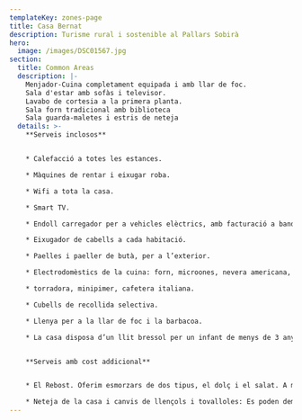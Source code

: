 ```yaml
---
templateKey: zones-page
title: Casa Bernat
description: Turisme rural i sostenible al Pallars Sobirà
hero:
  image: /images/DSC01567.jpg
section:
  title: Common Areas
  description: |-
    Menjador-Cuina completament equipada i amb llar de foc.
    Sala d'estar amb sofàs i televisor.
    Lavabo de cortesia a la primera planta.
    Sala forn tradicional amb biblioteca
    Sala guarda-maletes i estris de neteja
  details: >-
    **Serveis inclosos**


    * Calefacció a totes les estances.

    * Màquines de rentar i eixugar roba.

    * Wifi a tota la casa.

    * Smart TV.

    * Endoll carregador per a vehicles elèctrics, amb facturació a banda.

    * Eixugador de cabells a cada habitació.

    * Paelles i paeller de butà, per a l’exterior.

    * Electrodomèstics de la cuina: forn, microones, nevera americana, placa d’inducció,

    * torradora, minipimer, cafetera italiana.

    * Cubells de recollida selectiva.

    * Llenya per a la llar de foc i la barbacoa.

    * La casa disposa d’un llit bressol per un infant de menys de 3 anys.


    **Serveis amb cost addicional**


    * El Rebost. Oferim esmorzars de dos tipus, el dolç i el salat. A més busquem oferir productes fets per nosaltres o pels artesans i productors del Pallars Sobirà.

    * Neteja de la casa i canvis de llençols i tovalloles: Es poden demanar aquests serveis, amb facturació a banda.
---
```

